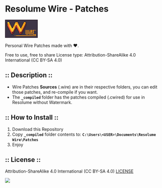 # Resolume Wire - Patches

![](./wire-pixel-logo.png)

Personal Wire Patches made with ❤️.

Free to use, free to share License type:
Attribution-ShareAlike 4.0 International (CC BY-SA 4.0) 

## :: Description ::

- Wire Patches **Sources** (.wire) are in their respective folders, you can edit those patches, and re-compile if you want.
- The **`_compiled`** folder has the patches compiled (.cwired) for use in Resolume without Watermark.

## :: How to Install ::

1. Download this Repository
2. Copy **`_compiled`** folder contents to: **`C:\Users\<USER>\Documents\Resolume Wire\Patches`**
3. Enjoy

## :: License ::

Attribution-ShareAlike 4.0 International (CC BY-SA 4.0) [LICENSE](./LICENSE)

![](https://i.creativecommons.org/l/by-sa/3.0/88x31.png)